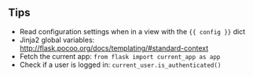 Tips
----
- Read configuration settings when in a view with the `{{ config }}` dict
- Jinja2 global variables: http://flask.pocoo.org/docs/templating/#standard-context
- Fetch the current app: `from flask import current_app as app`
- Check if a user is logged in: `current_user.is_authenticated()`
